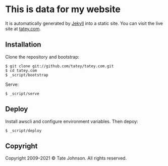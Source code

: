 # This is data for my website

It is automatically generated by [Jekyll](http://github.com/mojombo/jekyll) into a static site. You can visit the live site at [tatey.com](http://tatey.com).

## Installation

Clone the repository and bootstrap:

    $ git clone git://github.com/tatey/tatey.com.git
    $ cd tatey.com
    $ _script/bootstrap

Serve:

    $ _script/serve

## Deploy

Install awscli and configure environment variables. Then depoy:

    $ _script/deploy

## Copyright

Copyright 2009–2021 © Tate Johnson. All rights reserved.
